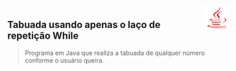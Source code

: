 <img align="right" alt="Davi-JAVA" height="50" width="60" src="https://raw.githubusercontent.com/devicons/devicon/master/icons/java/java-plain.svg">

## __Tabuada usando apenas o laço de repetição While__ ##

> Programa em Java que realiza a tabuada de qualquer número conforme o usuário queira.

